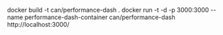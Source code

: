 docker build -t can/performance-dash .
docker run -t -d -p 3000:3000 --name performance-dash-container  can/performance-dash
http://localhost:3000/